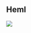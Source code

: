 



## Heml

![](http://images2015.cnblogs.com/blog/886100/201705/886100-20170523143545710-983981657.jpg)